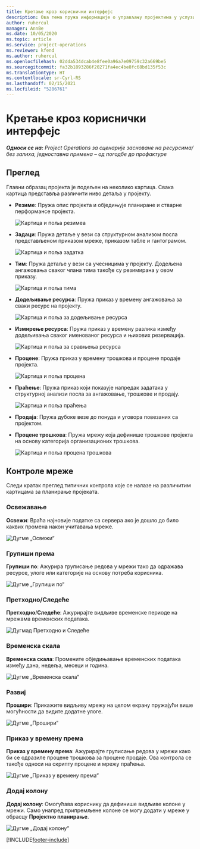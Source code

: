 ```yaml
---
title: Кретање кроз кориснички интерфејс
description: Ова тема пружа информације о управљању пројектима у услузи Dynamics 365 Project operations.
author: ruhercul
manager: AnnBe
ms.date: 10/05/2020
ms.topic: article
ms.service: project-operations
ms.reviewer: kfend
ms.author: ruhercul
ms.openlocfilehash: 02dda534dcab4e8fee0a96a7e09759c32a669be5
ms.sourcegitcommit: fa32b1893286f20271fa4ec4be8fc68bd135f53c
ms.translationtype: HT
ms.contentlocale: sr-Cyrl-RS
ms.lasthandoff: 02/15/2021
ms.locfileid: "5286761"
---
```

# <a name="navigating-the-user-interface"></a>Кретање кроз кориснички интерфејс

_**Односи се на:** Project Operations за сценарије засноване на ресурсима/без залиха, једноставна примена – од погодбе до профактуре_

## <a name="overview"></a>Преглед

Главни образац пројекта је подељен на неколико картица. Свака картица представља различити ниво детаља у пројекту.

- **Резиме**: Пружа опис пројекта и обједињује планиране и стварне перформансе пројекта.

    ![Картица и поља резимеа](media/navigation7.png)

- **Задаци**: Пружа детаље у вези са структурном анализом посла представљеном приказом мреже, приказом табле и гантограмом.

    ![Картица и поља задатка](media/navigation8.png)

- **Тим**: Пружа детаље у вези са учесницима у пројекту. Додељена ангажовања сваког члана тима такође су резимирана у овом приказу.

    ![Картица и поља тима](media/navigation9.png)

- **Додељивање ресурса**: Пружа приказ у времену ангажовања за сваки ресурс на пројекту.

    ![Картица и поља за додељивање ресурса](media/navigation10.png)

- **Измирење ресурса**: Пружа приказ у времену разлика између додељивања сваког именованог ресурса и њихових резервација.

    ![Картица и поља за сравњења ресурса](media/navigation11.png)

- **Процене**: Пружа приказ у времену трошкова и процене продаје пројекта.

    ![Картица и поља процена](media/navigation12.png)

- **Праћење**: Пружа приказ који показује напредак задатака у структурној анализи посла за ангажовање, трошкове и продају.

    ![Картица и поља праћења](media/navigation13.png)

- **Продаја**: Пружа дубоке везе до понуда и уговора повезаних са пројектом.

- **Процене трошкова**: Пружа мрежу која дефинише трошкове пројекта на основу категорија организационих трошкова.

    ![Картица и поља процена трошкова](media/navigation14.png)

## <a name="grid-controls"></a>Контроле мреже

Следи кратак преглед типичних контрола које се налазе на различитим картицама за планирање пројеката.

### <a name="refresh"></a>Освежавање

**Освежи**: Враћа најновије податке са сервера ако је дошло до било каквих промена након учитавања мреже.

![Дугме „Освежи“](media/navigation7.png)

### <a name="group-by"></a>Групиши према

**Групиши по**: Ажурира груписање редова у мрежи тако да одражава ресурсе, улоге или категорије на основу потреба корисника.

![Дугме „Групиши по“](media/navigation6.png)

### <a name="previousnext"></a>Претходно/Следеће

**Претходно**/**Следеће**: Ажурирајте видљиве временске периоде на мрежама временских података.

![Дугмад Претходно и Следеће](media/navigation2.png)

### <a name="timescale"></a>Временска скала

**Временска скала**: Промените обједињавање временских података између дана, недеља, месеци и година.

![Дугме „Временска скала“](media/navigation3.png)

### <a name="expand"></a>Развиј

**Прошири**: Прикажите видљиву мрежу на целом екрану пружајући више могућности да видите додатне улоге.

![Дугме „Прошири“](media/navigation4.png)

### <a name="time-phase-by"></a>Приказ у времену према

**Приказ у времену према**: Ажурирајте груписање редова у мрежи како би се одразиле процене трошкова за процене продаје. Ова контрола се такође односи на скрипту процене и мрежу праћења.

![Дугме „Приказ у времену према“](media/navigation0.png)

### <a name="add-column"></a>Додај колону

**Додај колону**: Омогућава кориснику да дефинише видљиве колоне у мрежи. Само унапред припремљене колоне се могу додати у мреже у обрасцу **Пројектно планирање**.

![Дугме „Додај колону“](media/navigation5.png)


[!INCLUDE[footer-include](../includes/footer-banner.md)]
